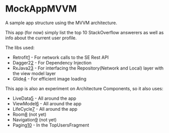 # MockAppMVVM
A sample app structure using the MVVM architecture.


This app (for now) simply list the top 10 StackOverflow answerers as well as info about the current user profile.

The libs used:

- Retrofit[1] - For network calls to the SE Rest API
- Dagger2[2] - For Dependency Injection
- RxJava2[3] - For interfacing the Repository(Network and Local) layer with the view model layer
- Glide[4] - For efficient image loading

This app is also an experiment on Architecture Components, so it also uses:
- LiveData[5] - All around the app
- ViewModel[6] - All around the app
- LifeCycle[7] - All around the app
- Room[8] (not yet)
- Navigation[9] (not yet)
- Paging[10] - In the TopUsersFragment


[1]: http://square.github.io/retrofit/
[2]: https://github.com/google/dagger
[3]: https://github.com/ReactiveX/RxJava
[4]: https://github.com/bumptech/glide
[5]: https://developer.android.com/topic/libraries/architecture/livedata
[6]: https://developer.android.com/topic/libraries/architecture/viewmodel
[7]: https://developer.android.com/reference/android/arch/lifecycle/Lifecycle
[8]: https://developer.android.com/topic/libraries/architecture/room
[9]: https://developer.android.com/topic/libraries/architecture/navigation
[10]: https://developer.android.com/topic/libraries/architecture/paging/
